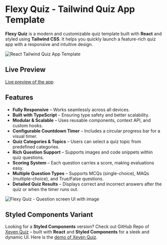 
# Flexy Quiz - Tailwind Quiz App Template

**Flexy Quiz** is a modern and customizable quiz template built with **React** and styled using **Tailwind CSS**. It helps you quickly launch a feature-rich quiz app with a responsive and intuitive design.

![React Tailwind Quiz App Template](https://ik.imagekit.io/cpnw7c0xpe/Tailwind%20Components/Templates/Flexy%20Quiz%20-%20Category%20screen.png?updatedAt=1739793293284)

## Live Preview

[Live preview of the app](https://flexy-quiz.netlify.app/)

## Features

- **Fully Responsive** – Works seamlessly across all devices.
- **Built with TypeScript** – Ensuring type safety and better scalability.
- **Modular & Scalable** – Uses reusable components, context API, and custom hooks.
- **Configurable Countdown Timer** – Includes a circular progress bar for a visual timer.
- **Quiz Categories & Topics** – Users can select a quiz topic from predefined categories.
- **Rich Question Support** – Supports images and code snippets within quiz questions.
- **Scoring System** – Each question carries a score, making evaluations easy.
- **Multiple Question Types** – Supports MCQs (single-choice), MAQs (multiple-choice), and True/False questions.
- **Detailed Quiz Results** – Displays correct and incorrect answers after the quiz or when the timer runs out.

![Flexy Quiz - Question screen UI with image ](https://ik.imagekit.io/cpnw7c0xpe/Tailwind%20Components/Templates/Flexy%20Quiz%20-%20Question%20Screen%20with%20image.png?updatedAt=1739793293327)

## Styled Components Variant

Looking for a **Styled Components** version? Check out GitHub Repo of [Xeven Quiz](https://github.com/AbdulBasit313/React-Quiz-App-Template) – built with **React** and **Styled Components** for a sleek and dynamic UI. Here is the [demo of Xeven Quiz](https://xeven-quiz.vercel.app/).